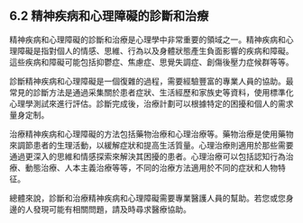 ## 6.2 精神疾病和心理障礙的診斷和治療

精神疾病和心理障礙的診斷和治療是心理學中非常重要的領域之一。精神疾病和心理障礙是指對個人的情感、思維、行為以及身體狀態產生負面影響的疾病和障礙。這些疾病和障礙可能包括抑鬱症、焦慮症、思覺失調症、創傷後壓力症候群等等。

診斷精神疾病和心理障礙是一個復雜的過程，需要經驗豐富的專業人員的協助。最常見的診斷方法是通過采集關於患者症狀、生活經歷和家族史等資料，使用標準化心理學測試來進行評估。診斷完成後，治療計劃可以根據特定的困擾和個人的需求量身定制。

治療精神疾病和心理障礙的方法包括藥物治療和心理治療等。藥物治療是使用藥物來調節患者的生理活動，以緩解症狀和提高生活質量。心理治療則適用於那些需要通過更深入的思維和情感探索來解決其困擾的患者。心理治療可以包括認知行為治療、動態治療、人本主義治療等等，不同的治療方法適用於不同的症狀和人物特征。

總體來說，診斷和治療精神疾病和心理障礙需要專業醫護人員的幫助。若您或您身邊的人發現可能有相關問題，請及時尋求醫療協助。